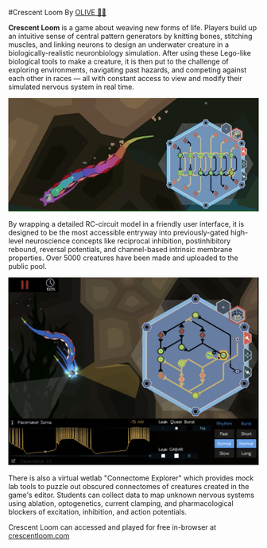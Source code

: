 #Crescent Loom
By [OLIVE 🌺🐍](https://twitter.com/jovialthunder)

**Crescent Loom** is a game about weaving new forms of life. Players build up an intuitive sense of central pattern generators by knitting bones, stitching muscles, and linking neurons to design an underwater creature in a biologically-realistic neuronbiology simulation. After using these Lego-like biological tools to make a creature, it is then put to the challenge of exploring environments, navigating past hazards, and competing against each other in races — all with constant access to view and modify their simulated nervous system in real time. 

![Animation of a creature swimming with its nervous system lighting up on the side](images/crescent_01.gif?h=100)

By wrapping a detailed RC-circuit model in a friendly user interface, it is designed to be the most accessible entryway into previously-gated high-level neuroscience concepts like reciprocal inhibition, postinhibitory rebound, reversal potentials, and channel-based intrinsic membrane properties. Over 5000 creatures have been made and uploaded to the public pool.

![Screenshot of the connectome explorer](images/crescent_02.png?h=100)

There is also a virtual wetlab "Connectome Explorer" which provides mock lab tools to puzzle out obscured connectomes of creatures created in the game's editor. Students can collect data to map unknown nervous systems using ablation, optogenetics, current clamping, and pharmacological blockers of excitation, inhibition, and action potentials.

Crescent Loom can accessed and played for free in-browser at [crescentloom.com](crescentloom.com)


